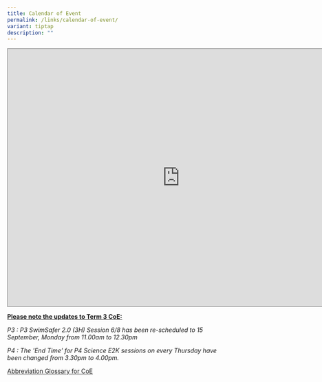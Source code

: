 ```yaml
---
title: Calendar of Event
permalink: /links/calendar-of-event/
variant: tiptap
description: ""
---
```

<div class="iframe-wrapper">
<iframe style="border:solid 1px #777" height="600" width="800" allowfullscreen="true" frameborder="0" src="https://calendar.google.com/calendar/embed?height=600&amp;wkst=1&amp;ctz=Asia%2FSingapore&amp;showPrint=0&amp;src=cHJpbWFyeXNjaG9vbGFsZXhhbmRyYUBnbWFpbC5jb20&amp;color=%23039BE5"></iframe>
</div>
<p></p>
<p><strong><u>Please note the updates to Term 3 CoE:</u></strong>
</p>
<p><em>P3 : P3 SwimSafer 2.0 (3H) Session 6/8 has been re-scheduled to 15 September, Monday from 11.00am to 12.30pm</em>
</p>
<p><em>P4 : The 'End Time' for P4 Science E2K sessions on every Thursday have been changed from 3.30pm to 4.00pm.</em>
</p>
<p><a href="/files/Abbreviation___Glossary_for_CoE.pdf" rel="noopener nofollow" target="_blank">Abbreviation Glossary for CoE</a>
</p>